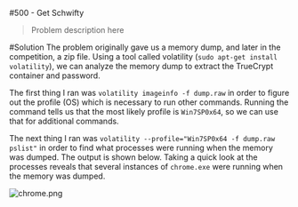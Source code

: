 #500 - Get Schwifty
> Problem description here

#Solution
The problem originally gave us a memory dump, and later in the competition, a zip file. Using a tool called volatility (`sudo apt-get install volatility`), we can analyze the memory dump to extract the TrueCrypt container and password.

The first thing I ran was `volatility imageinfo -f dump.raw` in order to figure out the profile (OS) which is necessary to run other commands. Running the command tells us that the most likely profile is `Win7SP0x64`, so we can use that for additional commands.

The next thing I ran was `volatility --profile="Win7SP0x64 -f dump.raw pslist"` in order to find what processes were running when the memory was dumped. The output is shown below. Taking a quick look at the processes reveals that several instances of `chrome.exe` were running when the memory was dumped.

![chrome.png]()

